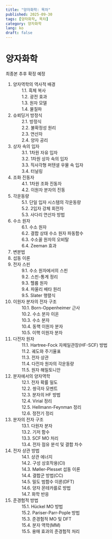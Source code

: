 ```yaml
---
title: "양자화학: 목차"
published: 2025-09-30
tags: [양자화학, 목차]
category: 양자화학
lang: ko
draft: false
---
```


# 양자화학

최종본 추후 확정 예정

1. 양자역학의 역사적 배경  
  1.1. 흑체 복사  
  1.2. 광전 효과  
  1.3. 원자 모델  
  1.4. 물질파  
2. 슈뢰딩거 방정식  
  2.1. 방정식  
  2.2. 불확정성 원리 <!-- Levine 1.3 -->  
  2.3. 연산자 <!-- Levine 3 -->  
  2.4. 양자 공리 <!-- Levine 7.8 -->  
3. 상자 속의 입자  
  3.1. 1차원 자유 입자  
  3.2. 1차원 상자 속의 입자  
  3.3. 직사각형 퍼텐셜 우물 속 입자  
  3.4. 터널링  
4. 조화 진동자  
  4.1. 1차원 조화 진동자  
  4.2. 이원자 분자의 진동  
5. 각운동량  
  5.1. 단일 입자 시스템의 각운동량  
  5.2. 2입자 강체 회전자 <!-- Levine 6.4 -->  
  5.3. 사다리 연산자 방법  
6. 수소 원자 <!-- Levine 6 -->  
  6.1. 수소 원자  
  6.2. 결합 상태 수소 원자 파동함수  
  6.3. 수소꼴 원자의 오비탈  
  6.4. Zeeman 효과  
7. 변분법  
8. 섭동 이론  
9. 전자 스핀  
  9.1. 수소 원자에서의 스핀  
  9.2. 스핀-통계 정리  
  9.3. 헬륨 원자  
  9.4. 파울리 배타 원리  
  9.5. Slater 행렬식  
10. 이원자 분자의 전자 구조 <!-- Levine 13 -->  
  10.1. Born-Oppenheimer 근사  
  10.2. 수소 분자 이온  
  10.3. 수소 분자  
  10.4. 동핵 이원자 분자  
  10.5. 이핵 이원자 분자  
11. 다전자 원자 <!-- Levine 11 -->  
  11.1. Hartree-Fock 자체일관장(HF-SCF) 방법  
  11.2. 궤도와 주기율표  
  11.3. 전자 상관  
  11.4. 다전자 원자의 각운동량  
  11.5. 원자 해밀토니안  
12. 분자에서의 양자역학  
  12.1. 전자 확률 밀도  
  12.2. 쌍극자 모멘트  
  12.3. 분자의 HF 방법  
  12.4. Virial 정리  
  12.5. Hellmann-Feynman 정리  
  12.6. 정전기 정리  
13. 분자의 전자 구조  
  13.1. 다원자 분자  
  13.2. 기저 함수  
  13.3. SCF MO 처리  
  13.4. 전자 점유 분석 및 결합 차수  
14. 전자 상관 방법  
  14.1. 상관 에너지  
  14.2. 구성 상호작용(CI)  
  14.3. Møller-Plesset 섭동 이론  
  14.4. 결합군 방법(CC)  
  14.5. 밀도 범함수 이론(DFT)  
  14.6. 양자 몬테카를로 방법  
  14.7. 화학 반응  
15. 준경험적 방법  
  15.1. Hückel MO 방법  
  15.2. Pariser-Parr-Pople 방법  
  15.3. 준경험적 MO 및 DFT  
  15.4. 분자 역학(MM)  
  15.5. 용매 효과의 준경험적 처리  
